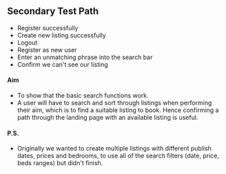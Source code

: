## Secondary Test Path
- Register successfully
- Create new listing successfully
- Logout
- Register as new user
- Enter an unmatching phrase into the search bar
- Confirm we can't see our listing
#### Aim
- To show that the basic search functions work.
- A user will have to search and sort through listings when performing their aim, which is to find a suitable listing to book. Hence confirming a path through the landing page with an available listing is useful.
#### P.S.
- Originally we wanted to create multiple listings with different publish dates, prices and bedrooms, to use all of the search filters (date, price, beds ranges) but didn't finish.


